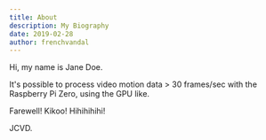 ```yaml
---
title: About
description: My Biography
date: 2019-02-28
author: frenchvandal
---
```


Hi, my name is Jane Doe.

It's possible to process video motion data > 30 frames/sec with the Raspberry Pi Zero, using the GPU like.

Farewell! Kikoo! Hihihihihi!

JCVD.
